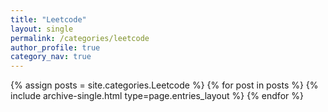 ```yaml
---
title: "Leetcode"
layout: single
permalink: /categories/leetcode
author_profile: true
category_nav: true
---
```

{% assign posts = site.categories.Leetcode %}
{% for post in posts %} {% include archive-single.html type=page.entries_layout %} {% endfor %}